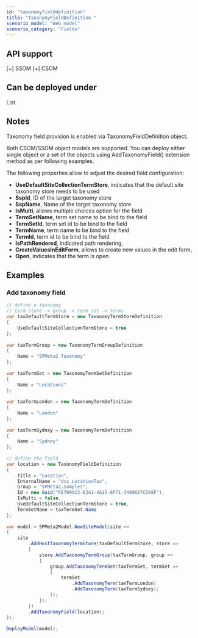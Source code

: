 ```yaml
---
id: "taxonomyfielddefinition"
title: "TaxonomyFieldDefinition "
scenario_model: "Web model"
scenario_category: "Fields"
---
```


## API support
[+] SSOM [+] CSOM

## Can be deployed under
List

## Notes

Taxonomy field provision is enabled via TaxonomyFieldDefinition object.

Both CSOM/SSOM object models are supported. 
You can deploy either single object or a set of the objects using AddTaxonomyField() extension method as per following examples.

The following properties allow to adjust the desired field configuration:

* **UseDefaultSiteCollectionTermStore**, indicates that the default site taxonomy store needs to be used
* **SspId**, ID of the target taxonomy store
* **SspName**, Name of the target taxonomy store
* **IsMulti**, allows multiple choices option for the field
* **TermSetName**, term set name to be bind to the field
* **TermSetId**, term set id to be bind to the field
* **TermName**, term name to be bind to the field
* **TermId**, term id to be bind to the field
* **IsPathRendered**, indicated path rendering,
* **CreateValuesInEditForm**, allows to create new values in the edit form,
* **Open**, indicates that the term is open


## Examples

### Add taxonomy field

```cs
// define a taxonomy
// term store -> group -> term set -> terms
var taxDefaultTermStore = new TaxonomyTermStoreDefinition
{
    UseDefaultSiteCollectionTermStore = true
};
 
var taxTermGroup = new TaxonomyTermGroupDefinition
{
    Name = "SPMeta2 Taxonomy"
};
 
var taxTermSet = new TaxonomyTermSetDefinition
{
    Name = "Locations"
};
 
var taxTermLondon = new TaxonomyTermDefinition
{
    Name = "London"
};
 
var taxTermSydney = new TaxonomyTermDefinition
{
    Name = "Sydney"
};
 
// define the field
var location = new TaxonomyFieldDefinition
{
    Title = "Location",
    InternalName = "dcs_LocationTax",
    Group = "SPMeta2.Samples",
    Id = new Guid("FE709AC2-E3A1-4A25-8F71-3480667CD98F"),
    IsMulti = false,
    UseDefaultSiteCollectionTermStore = true,
    TermSetName = taxTermSet.Name
};
 
var model = SPMeta2Model.NewSiteModel(site =>
{
    site
        .AddHostTaxonomyTermStore(taxDefaultTermStore, store =>
        {
            store.AddTaxonomyTermGroup(taxTermGroup, group =>
            {
                group.AddTaxonomyTermSet(taxTermSet, termSet =>
                {
                    termSet
                        .AddTaxonomyTerm(taxTermLondon)
                        .AddTaxonomyTerm(taxTermSydney);
                });
            });
        })
        .AddTaxonomyField(location);
});
 
DeployModel(model);
```